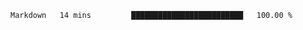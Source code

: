 <!--START_SECTION:waka-->

```txt
Markdown   14 mins         █████████████████████████   100.00 %
```

<!--END_SECTION:waka-->